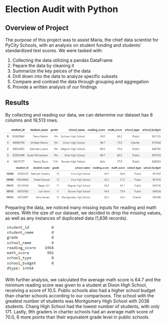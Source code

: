 # Election Audit with Python

## Overview of Project
The purpose of this project was to assist Maria, the chief data scientist for PyCity Schools, with an analysis on student funding and students' standardized test scores. We were tasked with:
1. Collecting the data utilizing a pandas DataFrame
2. Pepare the data by cleaning it
3. Summarize the key peices of the data
4. Drill down into the data to analyze specific subsets
5. Compare and contrast the data through grouping and aggregation
6. Provide a written analysis of our findings


## Results

By collecting and reading our data, we can determine our dataset has 8 columns and 19,513 rows.

![School District Analysis - Head](./Resources/data_analysis_head.png)
![School District Analysis - Tail](./Resources/data_analysis_tail.png) 

Preparing the data, we noticed many missing inputs for reading and math scores. With the size of our dataset, we decided to drop the missing values, as well as any instances of duplicated data (1,836 records).

![School District Analysis - Null Values](./Resources/data_analysis_null.png) 

With further analysis, we calculated the average math score is 64.7 and the minimum reading score was given to a student at Dixon High School, receiving a score of 10.5. Public schools also had a higher school budget than charter schools according to our comparisons. The school with the greatest number of students was Montgomery High School with 2038 students. Chang High School had the lowest number of students, with only 171. Lastly, 9th graders in charter schools had an average math score of 70.0, 6 more points than their equivalent grade level in public schools.
